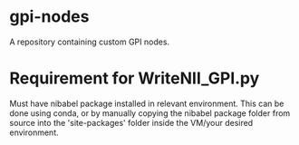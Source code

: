 # gpi-nodes
A repository containing custom GPI nodes.

# Requirement for WriteNII_GPI.py
Must have nibabel package installed in relevant environment. This can be done using conda, or by manually copying the nibabel package folder from source into the 'site-packages' folder inside the VM/your desired environment.
